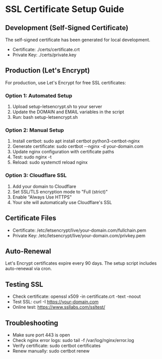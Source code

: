# SSL Certificate Setup Guide

## Development (Self-Signed Certificate)
The self-signed certificate has been generated for local development.
- Certificate: ./certs/certificate.crt
- Private Key: ./certs/private.key

## Production (Let's Encrypt)
For production, use Let's Encrypt for free SSL certificates:

### Option 1: Automated Setup
1. Upload setup-letsencrypt.sh to your server
2. Update the DOMAIN and EMAIL variables in the script
3. Run: bash setup-letsencrypt.sh

### Option 2: Manual Setup
1. Install certbot: sudo apt install certbot python3-certbot-nginx
2. Generate certificate: sudo certbot --nginx -d your-domain.com
3. Update nginx configuration with certificate paths
4. Test: sudo nginx -t
5. Reload: sudo systemctl reload nginx

### Option 3: Cloudflare SSL
1. Add your domain to Cloudflare
2. Set SSL/TLS encryption mode to "Full (strict)"
3. Enable "Always Use HTTPS"
4. Your site will automatically use Cloudflare's SSL

## Certificate Files
- Certificate: /etc/letsencrypt/live/your-domain.com/fullchain.pem
- Private Key: /etc/letsencrypt/live/your-domain.com/privkey.pem

## Auto-Renewal
Let's Encrypt certificates expire every 90 days. The setup script includes auto-renewal via cron.

## Testing SSL
- Check certificate: openssl x509 -in certificate.crt -text -noout
- Test SSL: curl -I https://your-domain.com
- Online test: https://www.ssllabs.com/ssltest/

## Troubleshooting
- Make sure port 443 is open
- Check nginx error logs: sudo tail -f /var/log/nginx/error.log
- Verify certificate: sudo certbot certificates
- Renew manually: sudo certbot renew
